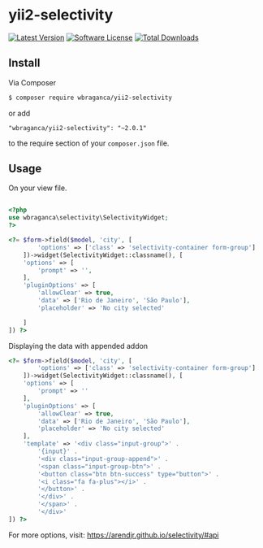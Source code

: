 # yii2-selectivity

[![Latest Version](https://img.shields.io/github/release/wbraganca/yii2-selectivity.svg?style=flat-square)](https://github.com/wbraganca/yii2-selectivity/releases)
[![Software License](http://img.shields.io/badge/license-BSD3-brightgreen.svg?style=flat-square)](LICENSE.md)
[![Total Downloads](https://img.shields.io/packagist/dt/wbraganca/yii2-selectivity.svg?style=flat-square)](https://packagist.org/packages/wbraganca/yii2-selectivity)


## Install

Via Composer

```bash
$ composer require wbraganca/yii2-selectivity
```

or add

```
"wbraganca/yii2-selectivity": "~2.0.1"
```

to the require section of your `composer.json` file.


## Usage

On your view file.

```php

<?php
use wbraganca\selectivity\SelectivityWidget;
?>

<?= $form->field($model, 'city', [
        'options' => ['class' => 'selectivity-container form-group']
    ])->widget(SelectivityWidget::classname(), [
    'options' => [
        'prompt' => '',
    ],
    'pluginOptions' => [
        'allowClear' => true,
        'data' => ['Rio de Janeiro', 'São Paulo'],
        'placeholder' => 'No city selected'

    ]
]) ?>
```

Displaying the data with appended addon

```php
<?= $form->field($model, 'city', [
        'options' => ['class' => 'selectivity-container form-group']
    ])->widget(SelectivityWidget::classname(), [
    'options' => [
        'prompt' => ''
    ],
    'pluginOptions' => [
        'allowClear' => true,
        'data' => ['Rio de Janeiro', 'São Paulo'],
        'placeholder' => 'No city selected'
    ],
    'template' => '<div class="input-group">' .
        '{input}' .
        '<div class="input-group-append">' .
        '<span class="input-group-btn">' .
        '<button class="btn btn-success" type="button">' .
        '<i class="fa fa-plus"></i>' .
        '</button>' .
        '</div>' .
        '</span>' .
        '</div>'
]) ?>
```

For more options, visit: https://arendjr.github.io/selectivity/#api
